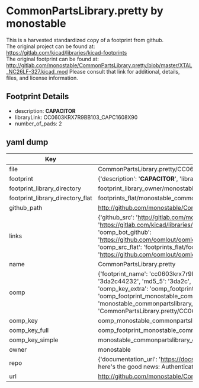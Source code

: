 # CommonPartsLibrary.pretty by monostable  
This is a harvested standardized copy of a footprint from github.  
The original project can be found at:  
https://gitlab.com/kicad/libraries/kicad-footprints  
The original footprint can be found at:
http://gitlab.com/monostable/CommonPartsLibrary.pretty/blob/master/XTAL_NC26LF-327.kicad_mod
Please consult that link for additional, details, files, and license information.  
## Footprint Details
* description: <b>CAPACITOR</b>  
* libraryLink: CC0603KRX7R9BB103_CAPC1608X90  
* number_of_pads: 2  
## yaml dump  
| Key | Value |  
| --- | --- |  
| file | CommonPartsLibrary.pretty/CC0603KRX7R9BB103_CAPC1608X90.kicad_mod |  
| footprint | {'description': '<b>CAPACITOR</b>', 'libraryLink': 'CC0603KRX7R9BB103_CAPC1608X90', 'number_of_pads': 2} |  
| footprint_library_directory | footprint_library_owner/monostable_CommonPartsLibrary.pretty |  
| footprint_library_directory_flat | footprints_flat/monostable_commonpartslibrary_cc0603krx7r9bb103_capc1608x90/working |  
| github_path | http://github.com/monostable/CommonPartsLibrary.pretty/blob/master/CC0603KRX7R9BB103_CAPC1608X90.kicad_mod |  
| links | {'github_src': 'http://gitlab.com/monostable/CommonPartsLibrary.pretty/blob/master/XTAL_NC26LF-327.kicad_mod', 'github_src_repo': 'https://gitlab.com/kicad/libraries/kicad-footprints', 'oomp_bot': 'footprints/monostable_commonpartslibrary_cc0603krx7r9bb103_capc1608x90/working', 'oomp_bot_github': 'https://github.com/oomlout/oomlout_oomp_footprint_bot/tree/main/footprints/monostable_commonpartslibrary_cc0603krx7r9bb103_capc1608x90/working', 'oomp_src_flat': 'footprints_flat/footprints_flat/monostable_commonpartslibrary_cc0603krx7r9bb103_capc1608x90/working', 'oomp_src_flat_github': 'https://github.com/oomlout/oomlout_oomp_footprint_src/tree/main/footprints_flat/monostable_commonpartslibrary_cc0603krx7r9bb103_capc1608x90/working'} |  
| name | CommonPartsLibrary.pretty |  
| oomp | {'footprint_name': 'cc0603krx7r9bb103_capc1608x90', 'library_name': 'commonpartslibrary', 'md5': '3da2c44232e04cfe848d1b40ff01f157', 'md5_10': '3da2c44232', 'md5_5': '3da2c', 'md5_6': '3da2c4', 'oomp_key': 'oomp_monostable_commonpartslibrary_cc0603krx7r9bb103_capc1608x90', 'oomp_key_extra': 'oomp_footprint_monostable_commonpartslibrary_cc0603krx7r9bb103_capc1608x90', 'oomp_key_full': 'oomp_footprint_monostable_commonpartslibrary_cc0603krx7r9bb103_capc1608x90_3da2c4', 'oomp_key_simple': 'monostable_commonpartslibrary_cc0603krx7r9bb103_capc1608x90', 'original_filename': 'CommonPartsLibrary.pretty/CC0603KRX7R9BB103_CAPC1608X90.kicad_mod', 'owner_name': 'monostable'} |  
| oomp_key | oomp_monostable_commonpartslibrary_cc0603krx7r9bb103_capc1608x90 |  
| oomp_key_full | oomp_footprint_monostable_commonpartslibrary_cc0603krx7r9bb103_capc1608x90 |  
| oomp_key_simple | monostable_commonpartslibrary_cc0603krx7r9bb103_capc1608x90 |  
| owner | monostable |  
| repo | {'documentation_url': 'https://docs.github.com/rest/overview/resources-in-the-rest-api#rate-limiting', 'message': "API rate limit exceeded for 84.66.173.59. (But here's the good news: Authenticated requests get a higher rate limit. Check out the documentation for more details.)"} |  
| url | http://github.com/monostable/CommonPartsLibrary.pretty |  

